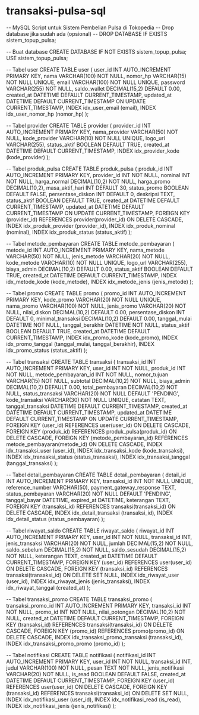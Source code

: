 # transaksi-pulsa-sql

-- MySQL Script untuk Sistem Pembelian Pulsa di Tokopedia
-- Drop database jika sudah ada (opsional)
-- DROP DATABASE IF EXISTS sistem_topup_pulsa;

-- Buat database
CREATE DATABASE IF NOT EXISTS sistem_topup_pulsa;
USE sistem_topup_pulsa;

-- Tabel user
CREATE TABLE user (
    user_id INT AUTO_INCREMENT PRIMARY KEY,
    nama VARCHAR(100) NOT NULL,
    nomor_hp VARCHAR(15) NOT NULL UNIQUE,
    email VARCHAR(100) NOT NULL UNIQUE,
    password VARCHAR(255) NOT NULL,
    saldo_wallet DECIMAL(15,2) DEFAULT 0.00,
    created_at DATETIME DEFAULT CURRENT_TIMESTAMP,
    updated_at DATETIME DEFAULT CURRENT_TIMESTAMP ON UPDATE CURRENT_TIMESTAMP,
    INDEX idx_user_email (email),
    INDEX idx_user_nomor_hp (nomor_hp)
);

-- Tabel provider
CREATE TABLE provider (
    provider_id INT AUTO_INCREMENT PRIMARY KEY,
    nama_provider VARCHAR(50) NOT NULL,
    kode_provider VARCHAR(10) NOT NULL UNIQUE,
    logo_url VARCHAR(255),
    status_aktif BOOLEAN DEFAULT TRUE,
    created_at DATETIME DEFAULT CURRENT_TIMESTAMP,
    INDEX idx_provider_kode (kode_provider)
);

-- Tabel produk_pulsa
CREATE TABLE produk_pulsa (
    produk_id INT AUTO_INCREMENT PRIMARY KEY,
    provider_id INT NOT NULL,
    nominal INT NOT NULL,
    harga_normal DECIMAL(10,2) NOT NULL,
    harga_promo DECIMAL(10,2),
    masa_aktif_hari INT DEFAULT 30,
    status_promo BOOLEAN DEFAULT FALSE,
    persentase_diskon INT DEFAULT 0,
    deskripsi TEXT,
    status_aktif BOOLEAN DEFAULT TRUE,
    created_at DATETIME DEFAULT CURRENT_TIMESTAMP,
    updated_at DATETIME DEFAULT CURRENT_TIMESTAMP ON UPDATE CURRENT_TIMESTAMP,
    FOREIGN KEY (provider_id) REFERENCES provider(provider_id) ON DELETE CASCADE,
    INDEX idx_produk_provider (provider_id),
    INDEX idx_produk_nominal (nominal),
    INDEX idx_produk_status (status_aktif)
);

-- Tabel metode_pembayaran
CREATE TABLE metode_pembayaran (
    metode_id INT AUTO_INCREMENT PRIMARY KEY,
    nama_metode VARCHAR(50) NOT NULL,
    jenis_metode VARCHAR(20) NOT NULL,
    kode_metode VARCHAR(10) NOT NULL UNIQUE,
    logo_url VARCHAR(255),
    biaya_admin DECIMAL(10,2) DEFAULT 0.00,
    status_aktif BOOLEAN DEFAULT TRUE,
    created_at DATETIME DEFAULT CURRENT_TIMESTAMP,
    INDEX idx_metode_kode (kode_metode),
    INDEX idx_metode_jenis (jenis_metode)
);

-- Tabel promo
CREATE TABLE promo (
    promo_id INT AUTO_INCREMENT PRIMARY KEY,
    kode_promo VARCHAR(20) NOT NULL UNIQUE,
    nama_promo VARCHAR(100) NOT NULL,
    jenis_promo VARCHAR(20) NOT NULL,
    nilai_diskon DECIMAL(10,2) DEFAULT 0.00,
    persentase_diskon INT DEFAULT 0,
    minimal_transaksi DECIMAL(10,2) DEFAULT 0.00,
    tanggal_mulai DATETIME NOT NULL,
    tanggal_berakhir DATETIME NOT NULL,
    status_aktif BOOLEAN DEFAULT TRUE,
    created_at DATETIME DEFAULT CURRENT_TIMESTAMP,
    INDEX idx_promo_kode (kode_promo),
    INDEX idx_promo_tanggal (tanggal_mulai, tanggal_berakhir),
    INDEX idx_promo_status (status_aktif)
);

-- Tabel transaksi
CREATE TABLE transaksi (
    transaksi_id INT AUTO_INCREMENT PRIMARY KEY,
    user_id INT NOT NULL,
    produk_id INT NOT NULL,
    metode_pembayaran_id INT NOT NULL,
    nomor_tujuan VARCHAR(15) NOT NULL,
    subtotal DECIMAL(10,2) NOT NULL,
    biaya_admin DECIMAL(10,2) DEFAULT 0.00,
    total_pembayaran DECIMAL(10,2) NOT NULL,
    status_transaksi VARCHAR(20) NOT NULL DEFAULT 'PENDING',
    kode_transaksi VARCHAR(30) NOT NULL UNIQUE,
    catatan TEXT,
    tanggal_transaksi DATETIME DEFAULT CURRENT_TIMESTAMP,
    created_at DATETIME DEFAULT CURRENT_TIMESTAMP,
    updated_at DATETIME DEFAULT CURRENT_TIMESTAMP ON UPDATE CURRENT_TIMESTAMP,
    FOREIGN KEY (user_id) REFERENCES user(user_id) ON DELETE CASCADE,
    FOREIGN KEY (produk_id) REFERENCES produk_pulsa(produk_id) ON DELETE CASCADE,
    FOREIGN KEY (metode_pembayaran_id) REFERENCES metode_pembayaran(metode_id) ON DELETE CASCADE,
    INDEX idx_transaksi_user (user_id),
    INDEX idx_transaksi_kode (kode_transaksi),
    INDEX idx_transaksi_status (status_transaksi),
    INDEX idx_transaksi_tanggal (tanggal_transaksi)
);

-- Tabel detail_pembayaran
CREATE TABLE detail_pembayaran (
    detail_id INT AUTO_INCREMENT PRIMARY KEY,
    transaksi_id INT NOT NULL UNIQUE,
    reference_number VARCHAR(50),
    payment_gateway_response TEXT,
    status_pembayaran VARCHAR(20) NOT NULL DEFAULT 'PENDING',
    tanggal_bayar DATETIME,
    expired_at DATETIME,
    keterangan TEXT,
    FOREIGN KEY (transaksi_id) REFERENCES transaksi(transaksi_id) ON DELETE CASCADE,
    INDEX idx_detail_transaksi (transaksi_id),
    INDEX idx_detail_status (status_pembayaran)
);

-- Tabel riwayat_saldo
CREATE TABLE riwayat_saldo (
    riwayat_id INT AUTO_INCREMENT PRIMARY KEY,
    user_id INT NOT NULL,
    transaksi_id INT,
    jenis_transaksi VARCHAR(20) NOT NULL,
    jumlah DECIMAL(15,2) NOT NULL,
    saldo_sebelum DECIMAL(15,2) NOT NULL,
    saldo_sesudah DECIMAL(15,2) NOT NULL,
    keterangan TEXT,
    created_at DATETIME DEFAULT CURRENT_TIMESTAMP,
    FOREIGN KEY (user_id) REFERENCES user(user_id) ON DELETE CASCADE,
    FOREIGN KEY (transaksi_id) REFERENCES transaksi(transaksi_id) ON DELETE SET NULL,
    INDEX idx_riwayat_user (user_id),
    INDEX idx_riwayat_jenis (jenis_transaksi),
    INDEX idx_riwayat_tanggal (created_at)
);

-- Tabel transaksi_promo
CREATE TABLE transaksi_promo (
    transaksi_promo_id INT AUTO_INCREMENT PRIMARY KEY,
    transaksi_id INT NOT NULL,
    promo_id INT NOT NULL,
    nilai_potongan DECIMAL(10,2) NOT NULL,
    created_at DATETIME DEFAULT CURRENT_TIMESTAMP,
    FOREIGN KEY (transaksi_id) REFERENCES transaksi(transaksi_id) ON DELETE CASCADE,
    FOREIGN KEY (promo_id) REFERENCES promo(promo_id) ON DELETE CASCADE,
    INDEX idx_transaksi_promo_transaksi (transaksi_id),
    INDEX idx_transaksi_promo_promo (promo_id)
);

-- Tabel notifikasi
CREATE TABLE notifikasi (
    notifikasi_id INT AUTO_INCREMENT PRIMARY KEY,
    user_id INT NOT NULL,
    transaksi_id INT,
    judul VARCHAR(100) NOT NULL,
    pesan TEXT NOT NULL,
    jenis_notifikasi VARCHAR(20) NOT NULL,
    is_read BOOLEAN DEFAULT FALSE,
    created_at DATETIME DEFAULT CURRENT_TIMESTAMP,
    FOREIGN KEY (user_id) REFERENCES user(user_id) ON DELETE CASCADE,
    FOREIGN KEY (transaksi_id) REFERENCES transaksi(transaksi_id) ON DELETE SET NULL,
    INDEX idx_notifikasi_user (user_id),
    INDEX idx_notifikasi_read (is_read),
    INDEX idx_notifikasi_jenis (jenis_notifikasi)
);



